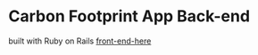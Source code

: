 # Carbon Footprint App Back-end

built with Ruby on Rails
[front-end-here](https://github.com/katroll/my-carbon-footprint-react)
